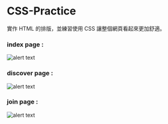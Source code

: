 # CSS-Practice
實作 HTML 的排版，並練習使用 CSS 讓整個網頁看起來更加舒適。

### index page : 
![alert text][index]

### discover page : 
![alert text][discover]

### join page : 
![alert text][join]


[index]: https://media.discordapp.net/attachments/550153307960639500/900570458582310952/Soundwave_-_Google_Chrome_2021_10_21_10_23_07.png?width=1083&height=609
[discover]: https://media.discordapp.net/attachments/550153307960639500/900570458280296458/Soundwave_-_Google_Chrome_2021_10_21_10_23_13.png?width=1083&height=609
[join]: https://media.discordapp.net/attachments/550153307960639500/900570457361772554/Soundwave_-_Google_Chrome_2021_10_21_10_23_16.png?width=1083&height=609
